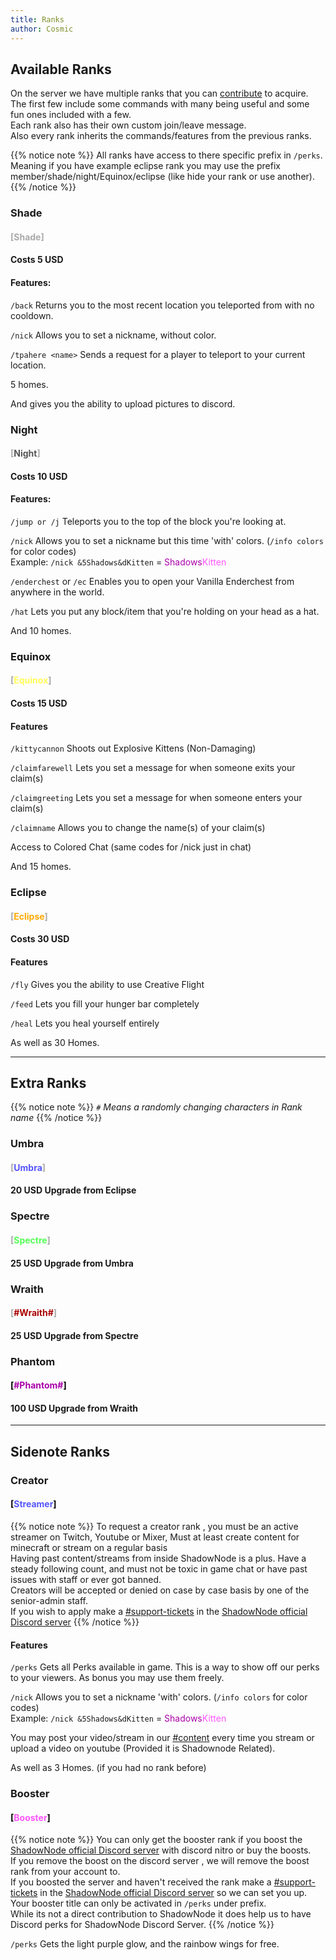 ```yaml
---
title: Ranks
author: Cosmic
---
```


## Available Ranks
On the server we have multiple ranks that you can [contribute](https://shop.shadownode.ca/) to acquire. \
The first few include some commands with many being useful and some fun ones included with a few. \
Each rank also has their own custom join/leave message. \
Also every rank inherits the commands/features from the previous ranks.

{{% notice note %}}
All ranks have access to there specific prefix in `/perks`. \
Meaning if you have example eclipse rank you may use the prefix member/shade/night/Equinox/eclipse (like hide your rank or use another).
{{% /notice %}}

### Shade

#### <span style="color: #AAAAAA">[</span><span style="color: #AAAAAA">Shade</span><span style="color: #AAAAAA">]</span>

#### Costs 5 USD

#### Features:

`/back` Returns you to the most recent location you teleported from with no cooldown. 

`/nick` Allows you to set a nickname, without color. 

`/tpahere <name>` Sends a request for a player to teleport to your current location. 

5 homes. 

And gives you the ability to upload pictures to discord.

### Night

#### <span style="color: #AAAAAA">[</span><span style="color: #555555">Night</span><span style="color: #AAAAAA">]</span>

#### Costs 10 USD

#### Features:
	
`/jump or /j` Teleports you to the top of the block you're looking at.

`/nick` Allows you to set a nickname but this time 'with' colors. (`/info colors` for color codes) \
	Example: `/nick &5Shadows&dKitten` = <span style="color: #AA00AA">Shadows</span><span style="color: #FF55FF">Kitten </span>

`/enderchest` or `/ec` Enables you to open your Vanilla Enderchest from anywhere in the world. 

`/hat` Lets you put any block/item that you're holding on your head as a hat.

And 10 homes.

### Equinox

#### <span style="color: #AAAAAA">[</span><span style="color: #FFFF55">Equinox</span><span style="color: #AAAAAA">]</span>

#### Costs 15 USD

#### Features

`/kittycannon` Shoots out Explosive Kittens (Non-Damaging)

`/claimfarewell` Lets you set a message for when someone exits your claim(s)

`/claimgreeting` Lets you set a message for when someone enters your claim(s)

`/claimname` Allows you to change the name(s) of your claim(s)

Access to Colored Chat (same codes for /nick just in chat)

And 15 homes.

### Eclipse

#### <span style="color: #AAAAAA">[</span><span style="color: #FFAA00">Eclipse</span><span style="color: #AAAAAA">]</span>

#### Costs 30 USD

#### Features 

`/fly` Gives you the ability to use Creative Flight

`/feed` Lets you fill your hunger bar completely

`/heal` Lets you heal yourself entirely

As well as 30 Homes.

----

## Extra Ranks

{{% notice note %}}
*``#`` Means a randomly changing characters in Rank name*
{{% /notice %}}

### Umbra

#### <span style="color: #AAAAAA">[</span><span style="color: #5555FF">Umbra</span><span style="color: #AAAAAA">]</span>

#### 20 USD Upgrade from Eclipse

### Spectre

#### <span style="color: #AAAAAA">[</span><span style="color: #55FF55">Spectre</span><span style="color: #AAAAAA">]</span>

#### 25 USD Upgrade from Umbra

### Wraith

#### <span style="color: #AAAAAA">[</span><span style="color: #AA0000">#Wraith#</span><span style="color: #AAAAAA">]</span>

#### 25 USD Upgrade from Spectre

### Phantom

#### <span style="color: #000000">[</span><span style="color: #AA00AA">#Phantom#</span><span style="color: #000000">]</span>

#### 100 USD Upgrade from Wraith

----

## Sidenote Ranks

### Creator

#### <span style="color: #000000">[</span><span style="color: #5555FF">Streamer</span><span style="color: #000000">]</span>
{{% notice note %}}
To request a creator rank , you must be an active streamer on Twitch, Youtube or Mixer, Must at least create content for minecraft or stream on a regular basis\
Having past content/streams from inside ShadowNode is a plus. Have a steady following count, and must not be toxic in game chat or have past issues with staff or ever got banned.\
Creators will be accepted or denied on case by case basis by one of the senior-admin staff.\
If you wish to apply make a [#support-tickets](https://discordapp.com/channels/124188711603798016/379180312871043073) in the [ShadowNode official Discord server](../../wiki/commands/#discord)
{{% /notice %}}

#### Features 

`/perks` Gets all Perks available in game. This is a way to show off our perks to your viewers. As bonus you may use them freely.

`/nick` Allows you to set a nickname 'with' colors. (`/info colors` for color codes) \
	Example: `/nick &5Shadows&dKitten` = <span style="color: #AA00AA">Shadows</span><span style="color: #FF55FF">Kitten </span>

You may post your video/stream in our [#content](https://discordapp.com/channels/124188711603798016/383503183391096832) every time you stream or upload a video on youtube (Provided it is Shadownode Related).

As well as 3 Homes. (if you had no rank before)

### Booster

#### <span style="color: #000000">[</span><span style="color: #FF55FF">Booster</span><span style="color: #000000">]</span>
{{% notice note %}}
You can only get the booster rank if you boost the [ShadowNode official Discord server](../../wiki/commands/#discord) with discord nitro or buy the boosts.\
If you remove the boost on the discord server , we will remove the boost rank from your account to.\
If you boosted the server and haven't received the rank make a [#support-tickets](https://discordapp.com/channels/124188711603798016/379180312871043073) in the [ShadowNode official Discord server](../../wiki/commands/#discord) so we can set you up.\
Your booster title can only be activated in `/perks` under prefix.\
While its not a direct contribution to ShadowNode it does help us to have Discord perks for ShadowNode Discord Server.
{{% /notice %}}

`/perks` Gets the light purple glow, and the rainbow wings for free.